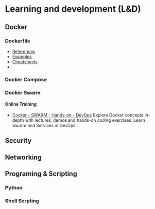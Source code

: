 # Learning and development (L&D)

## Docker 
  
### Dockerfile

 -  [References](https://github.com/hpcmtint/LEARN_DEV/blob/main/DOCKER/README.md)
 -  [Examples](https://github.com/hpcmtint/LEARN_DEV/blob/main/DOCKER/examples.md)
 -  [Cheatsheets](https://quickref.me/docker)
 -  

###  Docker Compose
  
### Docker Swarm

#### Online Training 
 -  [Docker - SWARM - Hands-on - DevOps](https://www.udemy.com/course/learn-docker-advanced/) Explore Docker concepts in-depth with lectures, demos and hands-on coding exercises. Learn Swarm and Services in DevOps.

##  Security 

## Networking 

## Programing & Scripting 

### Python 

### Shell Scrpting 
